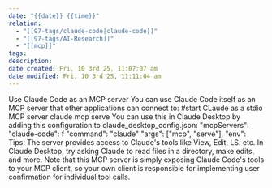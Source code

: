 ```yaml
---
date: "{{date}} {{time}}"
relation:
  - "[[97-tags/claude-code|claude-code]]"
  - "[[97-tags/AI-Research]]"
  - "[[mcp]]"
tags:
description:
date created: Fri, 10 3rd 25, 11:07:07 am
date modified: Fri, 10 3rd 25, 11:11:04 am
---
```

Use Claude Code as an MCP server
You can use Claude Code itself as an MCP server that other applications can connect to:
#start CLaude as a stdio MCP server claude mcp serve
You can use this in Claude Desktop by adding this configuration to claude_desktop_config.json:
"mcpServers":
"claude-code": f "command": "claude" "args": ["mcp", "serve"], "env":
Tips:
The server provides access to Claude's tools like View, Edit, LS. etc.
In Claude Desktop, try asking Claude to read files in a directory, make edits, and more.
Note that this MCP server is simply exposing Claude Code's tools to your MCP client, so your own client is responsible for implementing user confirmation for individual tool calls.
